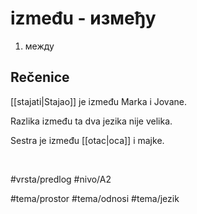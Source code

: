 # između - између

1. между

## Rečenice

[[stajati|Stajao]] je između Marka i Jovane.

Razlika između ta dva jezika nije velika.

Sestra je između [[otac|oca]] i majke.

<br>

#vrsta/predlog
#nivo/A2

#tema/prostor
#tema/odnosi
#tema/jezik
